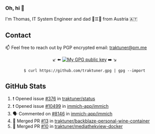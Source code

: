 ### Oh, hi 👋

I'm Thomas, IT System Engineer and dad 👶♊️👶 from Austria 🇦🇹

<!--
**traktuner/traktuner** is a ✨ _special_ ✨ repository because its `README.md` (this file) appears on your GitHub profile.

Here are some ideas to get you started:

- 🔭 I’m currently working on ...
- 🌱 I’m currently learning ...
- 👯 I’m looking to collaborate on ...
- 🤔 I’m looking for help with ...
- 💬 Ask me about ...
- 📫 How to reach me: ...
- 😄 Pronouns: ...
- ⚡ Fun fact: ...
-->

## Contact
📫 Feel free to reach out by PGP encrypted email:
traktuner@pm.me

<div align="center" markdown="1">

↙️ ⬅️ [![My GPG public key](https://img.shields.io/badge/PGP%20public%20key-6D4AFF?style=for-the-badge)](https://github.com/traktuner.gpg) ➡️ ↘️

```shell
$ curl https://github.com/traktuner.gpg | gpg --import
```

</div>

## GitHub Stats
<!--START_SECTION:activity-->
1. ❗ Opened issue [#376](https://github.com/traktuner/status/issues/376) in [traktuner/status](https://github.com/traktuner/status)
2. ❗ Opened issue [#10499](https://github.com/immich-app/immich/issues/10499) in [immich-app/immich](https://github.com/immich-app/immich)
3. 🗣 Commented on [#8146](https://github.com/immich-app/immich/issues/8146#issuecomment-2175626294) in [immich-app/immich](https://github.com/immich-app/immich)
4. 🎉 Merged PR [#13](https://github.com/traktuner/backblaze-personal-wine-container/pull/13) in [traktuner/backblaze-personal-wine-container](https://github.com/traktuner/backblaze-personal-wine-container)
5. 🎉 Merged PR [#10](https://github.com/traktuner/mediathekview-docker/pull/10) in [traktuner/mediathekview-docker](https://github.com/traktuner/mediathekview-docker)
<!--END_SECTION:activity-->

<!--
![](https://github.com/traktuner/traktuner/blob/master/generated/overview.svg)
![](https://github.com/traktuner/traktuner/blob/master/generated/languages.svg)
-->
